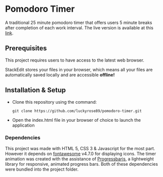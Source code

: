 # Pomodoro Timer

A traditional 25 minute pomodoro timer that offers users 5 minute breaks after completion of each work interval. The live version is available at this [link](https://luckyrose89.github.io/pomodoro-timer/).

## Prerequisites

This project requires users to have access to the latest web browser.

StackEdit stores your files in your browser, which means all your files are automatically saved locally and are accessible **offline!**

## Installation & Setup

- Clone this repository using the command:


    `git clone https://github.com/luckyrose89/pomodoro-timer.git`

- Open the index.html file in your browser of choice to launch the application

### Dependencies

This project was made with HTML 5, CSS 3 & Javascript for the most part. However it depends on [fontawesome](https://fontawesome.com/v4.7.0/) v4.7.0 for displaying icons. The timer animation was created with the assistance of [Progressbarjs](https://kimmobrunfeldt.github.io/progressbar.js/), a lightweight library for responsive, animated progress bars. Both of these dependencies were bundled into the project folder.
